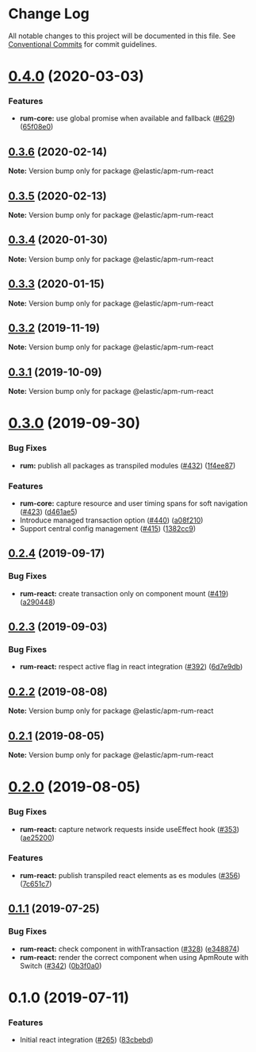 # Change Log

All notable changes to this project will be documented in this file.
See [Conventional Commits](https://conventionalcommits.org) for commit guidelines.

# [0.4.0](https://github.com/elastic/apm-agent-rum-js/compare/@elastic/apm-rum-react@0.3.6...@elastic/apm-rum-react@0.4.0) (2020-03-03)


### Features

* **rum-core:** use global promise when available and fallback ([#629](https://github.com/elastic/apm-agent-rum-js/issues/629)) ([65f08e0](https://github.com/elastic/apm-agent-rum-js/commit/65f08e06d2819a5ba76f476d9a4bc1dfd7fe788b))





## [0.3.6](https://github.com/elastic/apm-agent-rum-js/compare/@elastic/apm-rum-react@0.3.5...@elastic/apm-rum-react@0.3.6) (2020-02-14)

**Note:** Version bump only for package @elastic/apm-rum-react





## [0.3.5](https://github.com/elastic/apm-agent-rum-js/compare/@elastic/apm-rum-react@0.3.4...@elastic/apm-rum-react@0.3.5) (2020-02-13)

**Note:** Version bump only for package @elastic/apm-rum-react





## [0.3.4](https://github.com/elastic/apm-agent-rum-js/compare/@elastic/apm-rum-react@0.3.3...@elastic/apm-rum-react@0.3.4) (2020-01-30)

**Note:** Version bump only for package @elastic/apm-rum-react





## [0.3.3](https://github.com/elastic/apm-agent-rum-js/compare/@elastic/apm-rum-react@0.3.2...@elastic/apm-rum-react@0.3.3) (2020-01-15)

**Note:** Version bump only for package @elastic/apm-rum-react





## [0.3.2](https://github.com/elastic/apm-agent-rum-js/compare/@elastic/apm-rum-react@0.3.1...@elastic/apm-rum-react@0.3.2) (2019-11-19)

**Note:** Version bump only for package @elastic/apm-rum-react





## [0.3.1](https://github.com/elastic/apm-agent-rum-js/compare/@elastic/apm-rum-react@0.3.0...@elastic/apm-rum-react@0.3.1) (2019-10-09)

**Note:** Version bump only for package @elastic/apm-rum-react





# [0.3.0](https://github.com/elastic/apm-agent-rum-js/compare/@elastic/apm-rum-react@0.2.4...@elastic/apm-rum-react@0.3.0) (2019-09-30)


### Bug Fixes

* **rum:** publish all packages as transpiled modules ([#432](https://github.com/elastic/apm-agent-rum-js/issues/432)) ([1f4ee87](https://github.com/elastic/apm-agent-rum-js/commit/1f4ee87))


### Features

* **rum-core:** capture resource and user timing spans for soft navigation ([#423](https://github.com/elastic/apm-agent-rum-js/issues/423)) ([d461ae5](https://github.com/elastic/apm-agent-rum-js/commit/d461ae5))
* Introduce managed transaction option ([#440](https://github.com/elastic/apm-agent-rum-js/issues/440)) ([a08f210](https://github.com/elastic/apm-agent-rum-js/commit/a08f210))
* Support central config management ([#415](https://github.com/elastic/apm-agent-rum-js/issues/415)) ([1382cc9](https://github.com/elastic/apm-agent-rum-js/commit/1382cc9))





## [0.2.4](https://github.com/elastic/apm-agent-rum-js/compare/@elastic/apm-rum-react@0.2.3...@elastic/apm-rum-react@0.2.4) (2019-09-17)


### Bug Fixes

* **rum-react:** create transaction only on component mount ([#419](https://github.com/elastic/apm-agent-rum-js/issues/419)) ([a290448](https://github.com/elastic/apm-agent-rum-js/commit/a290448))





## [0.2.3](https://github.com/elastic/apm-agent-rum-js/compare/@elastic/apm-rum-react@0.2.2...@elastic/apm-rum-react@0.2.3) (2019-09-03)


### Bug Fixes

* **rum-react:** respect active flag in react integration ([#392](https://github.com/elastic/apm-agent-rum-js/issues/392)) ([6d7e9db](https://github.com/elastic/apm-agent-rum-js/commit/6d7e9db))





## [0.2.2](https://github.com/elastic/apm-agent-rum-js/compare/@elastic/apm-rum-react@0.2.1...@elastic/apm-rum-react@0.2.2) (2019-08-08)

**Note:** Version bump only for package @elastic/apm-rum-react





## [0.2.1](https://github.com/elastic/apm-agent-rum-js/compare/@elastic/apm-rum-react@0.2.0...@elastic/apm-rum-react@0.2.1) (2019-08-05)

**Note:** Version bump only for package @elastic/apm-rum-react





# [0.2.0](https://github.com/elastic/apm-agent-rum-js/compare/@elastic/apm-rum-react@0.1.1...@elastic/apm-rum-react@0.2.0) (2019-08-05)


### Bug Fixes

* **rum-react:** capture network requests inside useEffect hook ([#353](https://github.com/elastic/apm-agent-rum-js/issues/353)) ([ae25200](https://github.com/elastic/apm-agent-rum-js/commit/ae25200))


### Features

* **rum-react:** publish transpiled react elements as es modules ([#356](https://github.com/elastic/apm-agent-rum-js/issues/356)) ([7c651c7](https://github.com/elastic/apm-agent-rum-js/commit/7c651c7))





## [0.1.1](https://github.com/elastic/apm-agent-rum-js/compare/@elastic/apm-rum-react@0.1.0...@elastic/apm-rum-react@0.1.1) (2019-07-25)


### Bug Fixes

* **rum-react:** check component in withTransaction ([#328](https://github.com/elastic/apm-agent-rum-js/issues/328)) ([e348874](https://github.com/elastic/apm-agent-rum-js/commit/e348874))
* **rum-react:** render the correct component when using ApmRoute with Switch ([#342](https://github.com/elastic/apm-agent-rum-js/issues/342)) ([0b3f0a0](https://github.com/elastic/apm-agent-rum-js/commit/0b3f0a0))





# 0.1.0 (2019-07-11)


### Features

* Initial react integration ([#265](https://github.com/elastic/apm-agent-rum-js/issues/265)) ([83cbebd](https://github.com/elastic/apm-agent-rum-js/commit/83cbebd))
